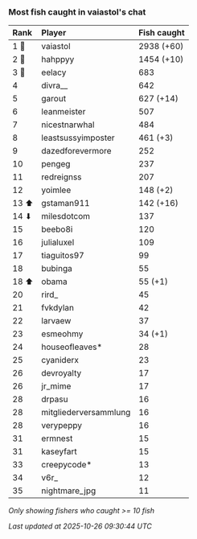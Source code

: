### Most fish caught in vaiastol's chat

| Rank  | Player                | Fish caught |
|:------|:----------------------|:------------|
| 1 🥇  | vaiastol              | 2938 (+60)  |
| 2 🥈  | hahppyy               | 1454 (+10)  |
| 3 🥉  | eelacy                | 683         |
| 4     | divra__               | 642         |
| 5     | garout                | 627 (+14)   |
| 6     | leanmeister           | 507         |
| 7     | nicestnarwhal         | 484         |
| 8     | leastsussyimposter    | 461 (+3)    |
| 9     | dazedforevermore      | 252         |
| 10    | pengeg                | 237         |
| 11    | redreignss            | 207         |
| 12    | yoimlee               | 148 (+2)    |
| 13 ⬆  | gstaman911            | 142 (+16)   |
| 14 ⬇  | milesdotcom           | 137         |
| 15    | beebo8i               | 120         |
| 16    | julialuxel            | 109         |
| 17    | tiaguitos97           | 99          |
| 18    | bubinga               | 55          |
| 18 ⬆  | obama                 | 55 (+1)     |
| 20    | rird_                 | 45          |
| 21    | fvkdylan              | 42          |
| 22    | larvaew               | 37          |
| 23    | esmeohmy              | 34 (+1)     |
| 24    | houseofleaves*        | 28          |
| 25    | cyaniderx             | 23          |
| 26    | devroyalty            | 17          |
| 26    | jr_mime               | 17          |
| 28    | drpasu                | 16          |
| 28    | mitgliederversammlung | 16          |
| 28    | verypeppy             | 16          |
| 31    | ermnest               | 15          |
| 31    | kaseyfart             | 15          |
| 33    | creepycode*           | 13          |
| 34    | v6r_                  | 12          |
| 35    | nightmare_jpg         | 11          |

_Only showing fishers who caught >= 10 fish_

_Last updated at 2025-10-26 09:30:44 UTC_